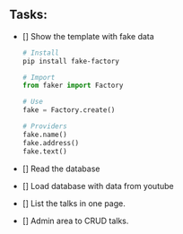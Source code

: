 ## Tasks:

- [] Show the template with fake data

    ```bash
    # Install
    pip install fake-factory
    ```

    ```python
    # Import
    from faker import Factory

    # Use
    fake = Factory.create()

    # Providers
    fake.name()
    fake.address()
    fake.text()
    ```

- [] Read the database

- [] Load database with data from youtube

- [] List the talks in one page.

- [] Admin area to CRUD talks.
